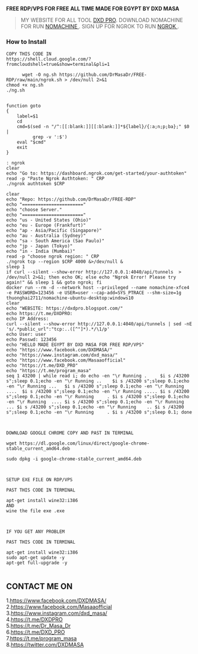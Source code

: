 **FREE RDP/VPS FOR FREE ALL TIME MADE FOR EGYPT BY DXD MASA**

> MY WEBSITE FOR ALL TOOL [DXD PRO](https://dxdpro.blogspot.com/).
> DOWNLOAD NOMACHINE FOR RUN [NOMACHINE ](https://www.nomachine.com/).
> SIGN UP FOR NGROK TO RUN [NGROK ](https://dashboard.ngrok.com/).


### How to Install
```
COPY THIS CODE IN
https://shell.cloud.google.com/?fromcloudshell=true&show=terminal&pli=1 

```
```
      wget -O ng.sh https://github.com/DrMasaDr/FREE-RDP/raw/main/ngrok.sh > /dev/null 2>&1
chmod +x ng.sh
./ng.sh


function goto
{
    label=$1
    cd 
    cmd=$(sed -n "/^:[[:blank:]][[:blank:]]*${label}/{:a;n;p;ba};" $0 | 
          grep -v ':$')
    eval "$cmd"
    exit
}

: ngrok
clear
echo "Go to: https://dashboard.ngrok.com/get-started/your-authtoken"
read -p "Paste Ngrok Authtoken: " CRP
./ngrok authtoken $CRP 

clear
echo "Repo: https://github.com/DrMasaDr/FREE-RDP"
echo "======================="
echo "choose Server."
echo "======================="
echo "us - United States (Ohio)"
echo "eu - Europe (Frankfurt)"
echo "ap - Asia/Pacific (Singapore)"
echo "au - Australia (Sydney)"
echo "sa - South America (Sao Paulo)"
echo "jp - Japan (Tokyo)"
echo "in - India (Mumbai)"
read -p "choose ngrok region: " CRP
./ngrok tcp --region $CRP 4000 &>/dev/null &
sleep 1
if curl --silent --show-error http://127.0.0.1:4040/api/tunnels  > /dev/null 2>&1; then echo OK; else echo "Ngrok Error! Please try again!" && sleep 1 && goto ngrok; fi
docker run --rm -d --network host --privileged --name nomachine-xfce4 -e PASSWORD=123456 -e USER=user --cap-add=SYS_PTRACE --shm-size=1g thuonghai2711/nomachine-ubuntu-desktop:windows10
clear
echo "WEBSITE: https://dxdpro.blogspot.com/"
echo https://t.me/DXDPRO:
echo IP Address:
curl --silent --show-error http://127.0.0.1:4040/api/tunnels | sed -nE 's/.*public_url":"tcp:..([^"]*).*/\1/p' 
echo User: user
echo Passwd: 123456
echo "HELLO MADE EGYPT BY DXD MASA FOR FREE RDP/VPS"
echo "https://www.facebook.com/DXDMASA/"
echo "https://www.instagram.com/dxd_masa/"
echo "https://www.facebook.com/Masaaofficial"
echo "https://t.me/DXD_PRO"
echo "https://t.me/program_masa"
seq 1 43200 | while read i; do echo -en "\r Running .     $i s /43200 s";sleep 0.1;echo -en "\r Running ..    $i s /43200 s";sleep 0.1;echo -en "\r Running ...   $i s /43200 s";sleep 0.1;echo -en "\r Running ....  $i s /43200 s";sleep 0.1;echo -en "\r Running ..... $i s /43200 s";sleep 0.1;echo -en "\r Running     . $i s /43200 s";sleep 0.1;echo -en "\r Running  .... $i s /43200 s";sleep 0.1;echo -en "\r Running   ... $i s /43200 s";sleep 0.1;echo -en "\r Running    .. $i s /43200 s";sleep 0.1;echo -en "\r Running     . $i s /43200 s";sleep 0.1; done
```
```
```
```
```
```
DOWNLOAD GOOGLE CHROME COPY AND PAST IN TERMINAL

wget https://dl.google.com/linux/direct/google-chrome-stable_current_amd64.deb

sudo dpkg -i google-chrome-stable_current_amd64.deb

```
```
```
```
```
```
SETUP EXE FILE ON RDP/VPS

PAST THIS CODE IN TERMINAL

apt-get install wine32:i386
AND 
wine the file exe .exe
```
```
```
```
```
```
IF YOU GET ANY PROBLEM

PAST THIS CODE IN TERMINAL

apt-get install wine32:i386
sudo apt-get update -y
apt-get full-upgrade -y
```
```
```
## CONTACT ME ON

1.<a href="MY FACEBOOK">https://www.facebook.com/DXDMASA/</a> <br>
2.<a href="MY FACEBOOK PAGE">https://www.facebook.com/Masaaofficial</a> <br>
3.<a href="MY INSTAGRAM">https://www.instagram.com/dxd_masa/</a> <br>
4.<a href="MY TELEGRAM">https://t.me/DXDPRO</a> <br>
5.<a href="MY TELEGRAM">https://t.me/Dr_Masa_Dr</a> <br>
6.<a href="MY PAGE">https://t.me/DXD_PRO</a> <br>
7.<a href="MY PAGE">https://t.me/program_masa</a> <br>
8.<a href="MY TWITTER">https://twitter.com/DXDMASA</a> <br>

